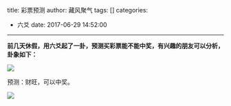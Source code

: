 title: 彩票预测
author: 藏风聚气
tags: []
categories:
  - 六爻
date: 2017-06-29 14:52:00
---
**前几天休假，用六爻起了一卦，预测买彩票能不能中奖，有兴趣的朋友可以分析，卦象如下：**

![](http://fs-image.pull.net.cn/17-6-29/93462052.jpg!800)



 预测：财旺，可以中奖。

![](http://fs-image.pull.net.cn/17-6-29/99893434.jpg!800)

